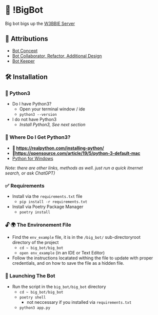 # 🤖 !BigBot

Big bot bigs up the [W3BBIE Server](https://discord.gg/ZYKGW892)

## 🧩 Attributions
* [Bot Concept](https://discordapp.com/users/bigtrav.eth#4250)
* [Bot Collaborator, Refactor, Additional Design](https://discordapp.com/users/jackjackjack#7167)
* [Bot Keeper](https://discordapp.com/users/Kyn#3709)

## 🛠 Installation

### 🐍 Python3
* Do I have Python3?
	- Open your terminal window / ide
	-  `python3 --version`
* I do not have Python3
	- *Install Python3, See next section*

### 🤔 Where Do I Get Python3?

* **🔗 https://realpython.com/installing-python/**
* **🔗https://opensource.com/article/19/5/python-3-default-mac**
* [Python for Windows](https://www.python.org/downloads/windows/)

*Note: there are other links, methods as well. just run a quick itnernet search, or ask ChatGPT)*

### ✅ Requirements

* Install via the `requirements.txt` file
	-  `pip install -r requirements.txt`
* Install via Poetry Package Manager
	- `poetry install`

### 🔓 🌍 The Environement File
* Find the `env_example` file, it is in the `/big_bot/` sub-directoryroot directory of the project
	- `cd ~ big_bot/big_bot`
	- `open env_example` (in an IDE or Text Editor)
* Follow the instructions locatated withing the file to update with proper credentials, and on how to save the file as a hidden file. 

### 🚀 Launching The Bot
* Run the script in the `big_bot/big_bot` directory
	- `cd ~ big_bot/big_bot`
	- `poetry shell`
		+ not neccessary if you installed via `requirements.txt`
	- `python3 app.py`
